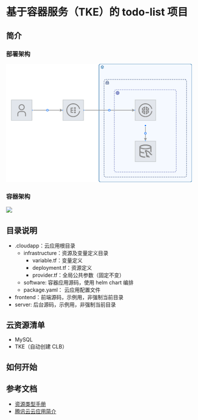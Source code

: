 # 基于容器服务（TKE）的 todo-list 项目


## 简介

### 部署架构

![](./assets/deployment.svg)

### 容器架构
![](./assets/k8s.svg)

## 目录说明
- .cloudapp：云应用根目录
  - infrastructure：资源及变量定义目录
    - variable.tf：变量定义
    - deployment.tf：资源定义
    - provider.tf：全局公共参数（固定不变）
  - software: 容器应用源码，使用 helm chart 编排
  - package.yaml： 云应用配置文件
- frontend：前端源码，示例用，非强制当前目录
- server: 后台源码，示例用，非强制当前目录

## 云资源清单
* MySQL
* TKE（自动创建 CLB）

## 如何开始


## 参考文档
- [资源类型手册](https://cloud.tencent.com/document/product/1689/90938)
- [腾讯云云应用简介](https://cloud.tencent.com/document/product/1689/87047)